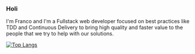 ### Holi

I'm Franco and I'm a Fullstack web developer focused on best practices like TDD and Continuous Delivery to bring high quality and faster value to the people that we try to help with our solutions.


[![Top Langs](https://github-readme-stats.vercel.app/api/top-langs/?username=colmanfranco&layout=compact)](https://github.com/anuraghazra/github-readme-stats)
